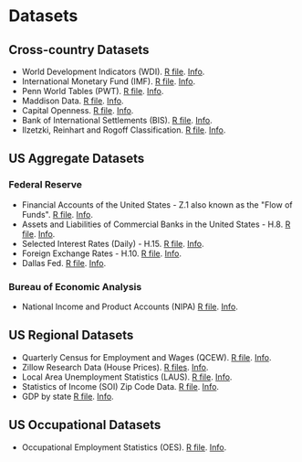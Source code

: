 # Datasets

## Cross-country Datasets

* World Development Indicators (WDI). [R file](world-bank/wdi/wdi.R). [Info](http://databank.worldbank.org/data/reports.aspx?source=world-development-indicators).
* International Monetary Fund (IMF). [R file](imf/imf.R). [Info](http://www.imf.org/en/Data#data).
* Penn World Tables (PWT). [R file](pwt/pwt.R). [Info](https://www.rug.nl/ggdc/productivity/pwt/).
* Maddison Data. [R file](maddison/maddison.R). [Info](https://www.rug.nl/ggdc/historicaldevelopment/maddison/releases/maddison-project-database-2018).
* Capital Openness. [R file](kaopen/kaopen.R). [Info](http://web.pdx.edu/~ito).
* Bank of International Settlements (BIS). [R file](bis/bis.R). [Info](https://www.bis.org/statistics/full_data_sets.htm).
* Ilzetzki, Reinhart and Rogoff Classification. [R file](bis/bis.R). [Info](http://www.carmenreinhart.com/data/browse-by-topic/topics/11/).

## US Aggregate Datasets

### Federal Reserve

* Financial Accounts of the United States - Z.1 also known as the "Flow of Funds". [R file](frb/z1/z1.R). [Info](https://www.federalreserve.gov/releases/z1/).
* Assets and Liabilities of Commercial Banks in the United States - H.8. [R file](frb/h8/h8.R). [Info](https://www.federalreserve.gov/releases/h8/).
* Selected Interest Rates (Daily) - H.15. [R file](frb/h15/h15.R). [Info](https://www.federalreserve.gov/releases/h15/).
* Foreign Exchange Rates - H.10. [R file](frb/h10/h10.R). [Info](https://www.federalreserve.gov/releases/h10/).
* Dallas Fed. [R file](frb/dallas/dallas.R). [Info](https://www.dallasfed.org/institute/houseprice#tab2).

### Bureau of Economic Analysis

* National Income and Product Accounts (NIPA) [R file](bea/nipa/nipa.R). [Info](https://www.bea.gov/iTable/index_nipa.cfm).

## US Regional Datasets

* Quarterly Census for Employment and Wages (QCEW). [R file](bls/qcew/qcew.R). [Info](https://www.bls.gov/cew/).
* Zillow Research Data (House Prices). [R files](zillow). [Info](https://www.zillow.com/research/data/).
* Local Area Unemployment Statistics (LAUS). [R file](bls/laus/laus.R). [Info](https://www.bls.gov/lau/).
* Statistics of Income (SOI) Zip Code Data. [R file](irs/soi/soi.R). [Info](http://www.nber.org/tax-stats/zipcode/).
* GDP by state [R file](bea/nipa/nipa.R). [Info](https://www.bea.gov/regional/downloadzip.cfm).

## US Occupational Datasets

* Occupational Employment Statistics (OES). [R file](bls/oes/oes.R). [Info](https://www.bls.gov/oes/).

